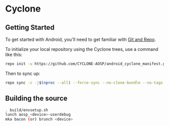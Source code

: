 Cyclone
========

Getting Started
---------------

To get started with Android, you'll need to get
familiar with [Git and Repo](http://source.android.com/source/using-repo.html).

To initialize your local repository using the Cyclone trees, use a command like this:

```bash
repo init -u https://github.com/CYCLONE-AOSP/android_cyclone_manifest.git -b thirteen-august
```
Then to sync up:
```bash
repo sync -c -j$(nproc --all) --force-sync --no-clone-bundle --no-tags
```

Building the source
---------------
```bash
. build/envsetup.sh
lunch aosp_<device>-userdebug
mka bacon (or) brunch <device>
```